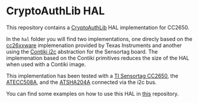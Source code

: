 # CryptoAuthLib HAL

This repository contains a [CryptoAuthLib](https://github.com/MicrochipTech/cryptoauthlib/tree/b31ed52daf2260329a131da19f8cc40a4d32d150) HAL implementation for CC2650.

In the `hal` folder you will find two implementations, one direcly based
on the [cc26xxware](http://processors.wiki.ti.com/index.php/CC26xxware)
implemenation provided by Texas Instruments and another using the
[Contiki i2c](https://github.com/contiki-ng/contiki-ng/blob/develop/arch/platform/srf06-cc26xx/sensortag/board-i2c.c) abstraction for the Sensortag board. The implemenation based on
the Contiki primitives reduces the size of the HAL when used with a
Contiki image.

This implementation has been tested with a 
[TI Sensortag CC2650](http://www.ti.com/tool/cc2650stk), the
[ATECC508A](https://www.microchip.com/wwwproducts/en/ATECC508A),
and the [ATSHA204A](https://www.microchip.com/wwwproducts/en/ATSHA204A)
connected via the i2c bus.

You can find some examples on how to use this HAL in [this](https://github.com/pull-iot/cryptoauthlib-contiki-examples)
repository.
